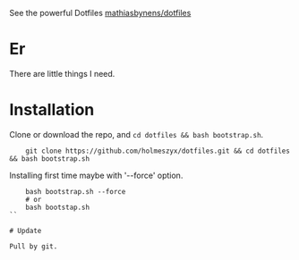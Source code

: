 
See the powerful Dotfiles [mathiasbynens/dotfiles](https://github.com/mathiasbynens/dotfiles)

# Er

There are little things I need.

# Installation

Clone or download the repo, and `cd dotfiles && bash bootstrap.sh`.

```
	git clone https://github.com/holmeszyx/dotfiles.git && cd dotfiles && bash bootstrap.sh
```

Installing first time maybe with '--force' option.

```
	bash bootstrap.sh --force
	# or
	bash bootstap.sh
``

# Update

Pull by git.

